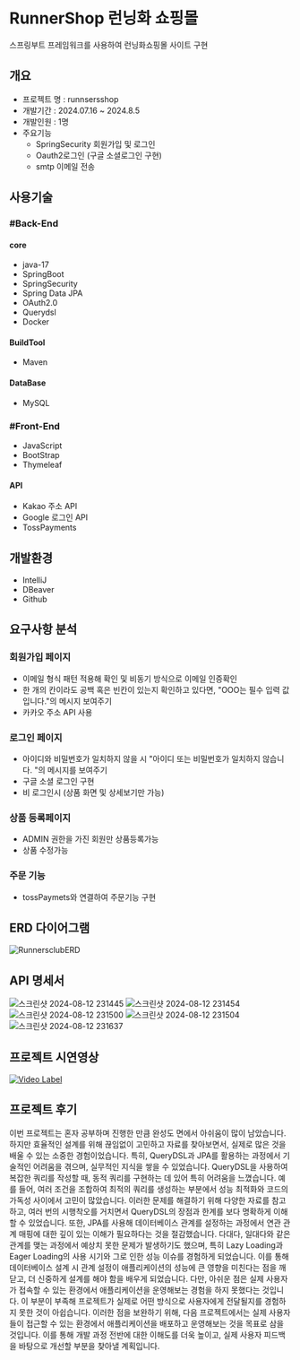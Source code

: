 # RunnerShop 런닝화 쇼핑몰
 스프링부트 프레임워크를 사용하여 런닝화쇼핑몰 사이트 구현

## 개요
- 프로젝트 명 : runnsersshop
- 개발기간 : 2024.07.16 ~ 2024.8.5
- 개발인원 :  1명
- 주요기능
   - SpringSecurity 회원가입 및 로그인
   - Oauth2로그인 (구글 소셜로그인 구현) 
   - smtp 이메일 전송
## 사용기술
### #Back-End
#### core
- java-17
- SpringBoot
- SpringSecurity
- Spring Data JPA
- OAuth2.0
- Querydsl
- Docker
#### BuildTool
- Maven
#### DataBase
- MySQL

### #Front-End
- JavaScript
- BootStrap
- Thymeleaf
#### API
- Kakao 주소 API
- Google 로그인 API
- TossPayments
  
## 개발환경
- IntelliJ
- DBeaver
- Github

## 요구사항 분석
 ### 회원가입 페이지
- 이메일 형식 패턴 적용해 확인 및 비동기 방식으로 이메일 인증확인
- 한 개의 칸이라도 공백 혹은 빈칸이 있는지 확인하고 있다면, "OOO는 필수 입력 값입니다."의 메시지 보여주기
- 카카오 주소 API 사용

### 로그인 페이지
- 아이디와 비밀번호가 일치하지 않을 시 "아이디 또는 비밀번호가 일치하지 않습니다. "의 메시지를 보여주기
- 구글 소셜 로그인 구현
- 비 로그인시 (상품 화면 및 상세보기만 가능)

### 상품 등록페이지
- ADMIN 권한을 가진 회원만 상품등록가능
- 상품 수정가능

### 주문 기능
- tossPaymets와 연결하여 주문기능 구현 

## ERD 다이어그램
![RunnersclubERD](https://github.com/user-attachments/assets/a21db42a-b02a-4c90-917a-006069e326ea)


## API 명세서

![스크린샷 2024-08-12 231445](https://github.com/user-attachments/assets/8e25a75b-2c11-4efa-88b7-6c07e4a3d6c9)
![스크린샷 2024-08-12 231454](https://github.com/user-attachments/assets/231b9029-ffdf-46c5-b21b-322ba6d851ed)
![스크린샷 2024-08-12 231500](https://github.com/user-attachments/assets/ae8d5d59-e543-4e6d-a6b4-72c51092fae1)
![스크린샷 2024-08-12 231504](https://github.com/user-attachments/assets/7e971e6d-dcd8-47ab-898b-35c619134b75)
![스크린샷 2024-08-12 231637](https://github.com/user-attachments/assets/5f1ee5d3-b82c-47ce-b1a3-3140581bcaae)



## 프로젝트 시연영상

[![Video Label](http://img.youtube.com/vi/rHHF39xR8lU/0.jpg)](https://youtu.be/rHHF39xR8lU)


## 프로젝트 후기
이번 프로젝트는 혼자 공부하며 진행한 만큼 완성도 면에서 아쉬움이 많이 남았습니다. 하지만 효율적인 설계를 위해 끊임없이 고민하고 자료를 찾아보면서, 실제로 많은 것을 배울 수 있는 소중한 경험이었습니다. 특히, QueryDSL과 JPA를 활용하는 과정에서 기술적인 어려움을 겪으며, 실무적인 지식을 쌓을 수 있었습니다.
QueryDSL을 사용하여 복잡한 쿼리를 작성할 때, 동적 쿼리를 구현하는 데 있어 특히 어려움을 느꼈습니다. 예를 들어, 여러 조건을 조합하여 최적의 쿼리를 생성하는 부분에서 성능 최적화와 코드의 가독성 사이에서 고민이 많았습니다. 이러한 문제를 해결하기 위해 다양한 자료를 참고하고, 여러 번의 시행착오를 거치면서 QueryDSL의 장점과 한계를 보다 명확하게 이해할 수 있었습니다.
또한, JPA를 사용해 데이터베이스 관계를 설정하는 과정에서 연관 관계 매핑에 대한 깊이 있는 이해가 필요하다는 것을 절감했습니다. 다대다, 일대다와 같은 관계를 맺는 과정에서 예상치 못한 문제가 발생하기도 했으며, 특히 Lazy Loading과 Eager Loading의 사용 시기와 그로 인한 성능 이슈를 경험하게 되었습니다. 이를 통해 데이터베이스 설계 시 관계 설정이 애플리케이션의 성능에 큰 영향을 미친다는 점을 깨닫고, 더 신중하게 설계를 해야 함을 배우게 되었습니다.
다만, 아쉬운 점은 실제 사용자가 접속할 수 있는 환경에서 애플리케이션을 운영해보는 경험을 하지 못했다는 것입니다. 이 부분이 부족해 프로젝트가 실제로 어떤 방식으로 사용자에게 전달될지를 경험하지 못한 것이 아쉽습니다. 이러한 점을 보완하기 위해, 다음 프로젝트에서는 실제 사용자들이 접근할 수 있는 환경에서 애플리케이션을 배포하고 운영해보는 것을 목표로 삼을 것입니다. 이를 통해 개발 과정 전반에 대한 이해도를 더욱 높이고, 실제 사용자 피드백을 바탕으로 개선할 부분을 찾아낼 계획입니다.



